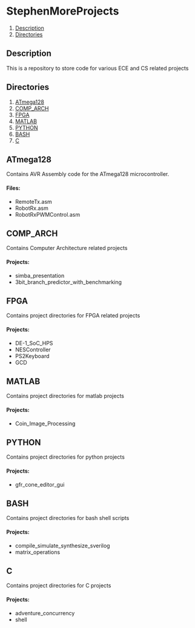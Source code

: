 # StephenMoreProjects
1. [ Description ](#desc)
2. [ Directories ](#dirs)

<a name="desc"></a>
## Description
This is a repository to store code for various ECE and CS related projects

<a name="dirs"></a>
## Directories
1. [ ATmega128 ](#atmega128)
2. [ COMP_ARCH ](#comparch)
3. [ FPGA ](#fpga)
4. [ MATLAB ](#matlab)
5. [ PYTHON ](#python)
6. [ BASH ](#bash)
7. [ C ](#c)

<a name="atmega128"></a>
## ATmega128

Contains AVR Assembly code for the ATmega128 microcontroller.
#### Files:
* RemoteTx.asm 
* RobotRx.asm
* RobotRxPWMControl.asm

<a name="comparch"></a>
## COMP_ARCH

Contains Computer Architecture related projects
#### Projects:
* simba_presentation
* 3bit_branch_predictor_with_benchmarking

<a name="fpga"></a>
## FPGA
Contains project directories for FPGA related projects
#### Projects:
* DE-1_SoC_HPS
* NESController
* PS2Keyboard
* GCD

<a name="matlab"></a>
## MATLAB
Contains project directories for matlab projects
#### Projects:
* Coin_Image_Processing

<a name="python"></a>
## PYTHON
Contains project directories for python projects
#### Projects:
* gfr_cone_editor_gui

<a name="bash"></a>
## BASH
Contains project directories for bash shell scripts
#### Projects:
* compile_simulate_synthesize_sverilog
* matrix_operations

<a name="c"></a>
## C
Contains project directories for C projects
#### Projects:
* adventure_concurrency
* shell
